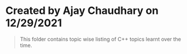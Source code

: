 # Created by Ajay Chaudhary on 12/29/2021
  > This folder contains topic wise listing of C++ topics learnt over the time.
